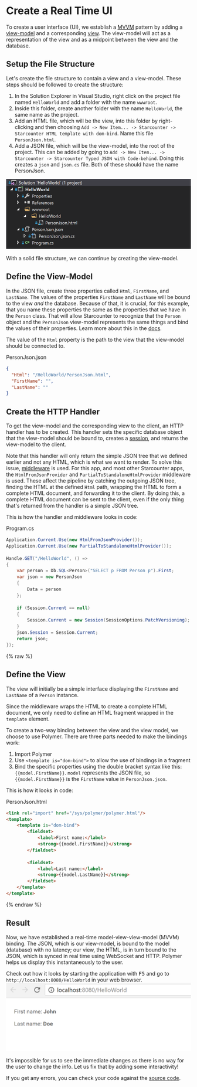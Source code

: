 # Create a Real Time UI

To create a user interface (UI), we establish a [MVVM](https://en.wikipedia.org/wiki/Model%E2%80%93view%E2%80%93viewmodel) pattern by adding a [view-model](/guides/web-apps/starcounter-mvvm/#tier-2---the-view-model) and a corresponding [view](/guides/web-apps/html-views/). The view-model will act as a representation of the view and as a midpoint between the view and the database.

## Setup the File Structure

Let's create the file structure to contain a view and a view-model. These steps should be followed to create the structure:

1. In the Solution Explorer in Visual Studio, right click on the project file named `HelloWorld` and add a folder with the name `wwwroot`.
2. Inside this folder, create another folder with the name `HelloWorld`, the same name as the project.
3. Add an HTML file, which will be the view, into this folder by right-clicking and then choosing `Add -> New Item... -> Starcounter -> Starcounter HTML template with dom-bind`. Name this file `PersonJson.html`.
4. Add a JSON file, which will be the view-model, into the root of the project. This can be added by going to `Add -> New Item... -> Starcounter -> Starcounter Typed JSON with Code-behind`. Doing this creates a `json` and `json.cs` file. Both of these should have the name PersonJson.

![file structure](/assets/file-structure.PNG)

With a solid file structure, we can continue by creating the view-model.

## Define the View-Model

In the JSON file, create three properties called `Html`, `FirstName`, and `LastName`. The values of the properties `FirstName` and `LastName` will be bound to the view _and_ the database. Because of that, it is crucial, for this example, that you name these properties the same as the properties that we have in the `Person` class. That will allow Starcounter to recognize that the `Person` object and the `PersonJson` view-model represents the same things and bind the values of their properties. Learn more about this in the [docs](/guides/typed-json/json-data-bindings).

The value of the `Html` property is the path to the view that the view-model should be connected to.

<div class="code-name">PersonJson.json</div>

```json
{
  "Html": "/HelloWorld/PersonJson.html",
  "FirstName": "",
  "LastName": ""
}
```

## Create the HTTP Handler

To get the view-model and the corresponding view to the client, an HTTP handler has to be created. This handler sets the specific database object that the view-model should be bound to, creates a [session](/guides/web-apps/sessions), and returns the view-model to the client.

Note that this handler will only return the simple JSON tree that we defined earlier and not any HTML, which is what we want to render. To solve this issue, [middleware](/guides/network/middleware) is used. For this app, and most other Starcounter apps, the `HtmlFromJsonProvider` and `PartialToStandaloneHtmlProvider` middleware is used. These affect the pipeline by catching the outgoing JSON tree, finding the HTML at the defined `Html` path, wrapping the HTML to form a complete HTML document, and forwarding it to the client. By doing this, a complete HTML document can be sent to the client, even if the only thing that's returned from the handler is a simple JSON tree. 

This is how the handler and middleware looks in code:

<div class="code-name">Program.cs</div>

```cs
Application.Current.Use(new HtmlFromJsonProvider());
Application.Current.Use(new PartialToStandaloneHtmlProvider());

Handle.GET("/HelloWorld", () =>
{
    var person = Db.SQL<Person>("SELECT p FROM Person p").First;
    var json = new PersonJson
    {
        Data = person
    };

    if (Session.Current == null)
    {
        Session.Current = new Session(SessionOptions.PatchVersioning);
    }
    json.Session = Session.Current;
    return json;
});
```

{% raw %}

## Define the View

The view will initially be a simple interface displaying the `FirstName` and `LastName` of a `Person` instance.

Since the middleware wraps the HTML to create a complete HTML document, we only need to define an HTML fragment wrapped in the `template` element.

To create a two-way binding between the view and the view model, we choose to use Polymer. There are three parts needed to make the bindings work:
1. Import Polymer
2. Use `<template is="dom-bind">` to allow the use of bindings in a fragment
3. Bind the specific properties using the double bracket syntax like this: `{{model.FirstName}}`. `model` represents the JSON file, so `{{model.FirstName}}` is the `FirstName` value in `PersonJson.json`.

This is how it looks in code:

<div class="code-name">PersonJson.html</div>

```html
<link rel="import" href="/sys/polymer/polymer.html"/>
<template>
    <template is="dom-bind">
        <fieldset>
            <label>First name:</label>
            <strong>{{model.FirstName}}</strong>
        </fieldset>

        <fieldset>
            <label>Last name:</label>
            <strong>{{model.LastName}}</strong>
        </fieldset>
    </template>
</template>
```

{% endraw %}

## Result

Now, we have established a real-time model-view-view-model (MVVM) binding. The JSON, which is our view-model, is bound to the model (database) with no latency; our view, the HTML, is in turn bound to the JSON, which is synced in real time using WebSocket and HTTP. Polymer helps us display this instantaneously to the user.

Check out how it looks by starting the application with <kbd>F5</kbd> and go to `http://localhost:8080/HelloWorld` in your web browser.
![Screenshot part 2](/assets/part2.png)

It's impossible for us to see the immediate changes as there is no way for the user to change the info. Let us fix that by adding some interactivity!  

If you get any errors, you can check your code against the [source code](https://github.com/StarcounterApps/HelloWorld/commit/ce3e787313aacbd6d8f6d18956ab39e24befc452).
